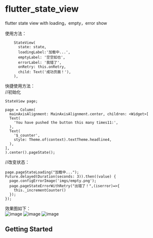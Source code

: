 ﻿# flutter_state_view
flutter state view with loading，empty，error show 
<br/>

使用方法：<br/>

        
        StateView(
          state: state,
          loadingLabel:'加载中...',
          emptyLabel: '空空如也',
          errorLabel: '我错了',
          onRetry: this.onRetry,
          child: Text('成功页面！'),
        ),
        
快捷使用方法：<br/>
//初始化
        
    StateView page;
    
    page = Column(
      mainAxisAlignment: MainAxisAlignment.center, children: <Widget>[
      Text(
        'You have pushed the button this many times11:',
      ),
      Text(
        '$_counter',
        style: Theme.of(context).textTheme.headline4,
      ),
    ],
    ).center().pageState();

//改变状态：
  
    page.pageStateLoading("加载中...");
    Future.delayed(Duration(seconds: 3)).then((value) {
      page.configErrorImage('imgs/empty.png');
      page.pageStateErrorWithRetry("出错了！",(iserror)=>{
        this._incrementCounter()
      });
    }); 
    


    
        
效果图如下：<br/>
![image](https://img-blog.csdnimg.cn/20200701170651627.jpg)
![image](https://img-blog.csdnimg.cn/20200701170651704.jpg)
![image](https://img-blog.csdnimg.cn/20200701170651697.jpg)
## Getting Started
